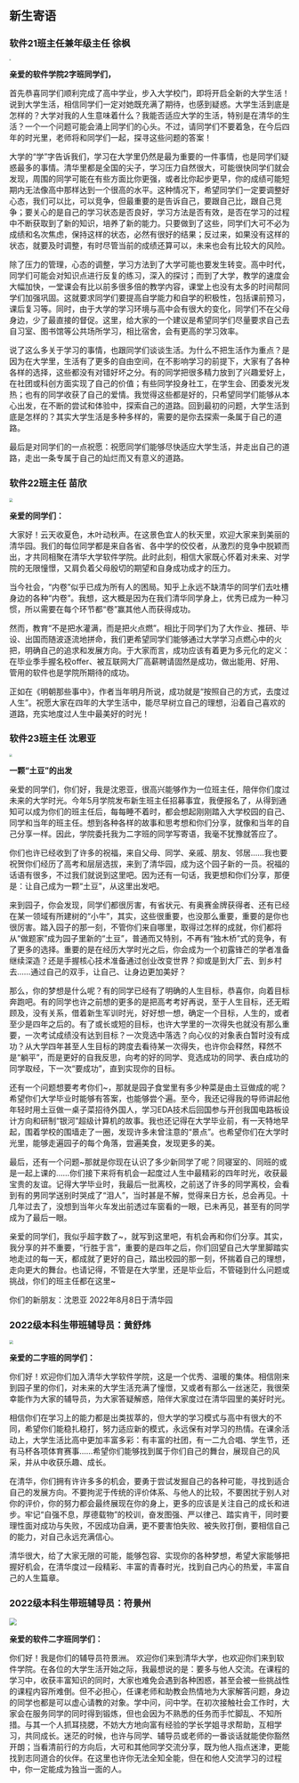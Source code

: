 ## 新生寄语
### 软件21班主任兼年级主任  徐枫

<img src="img/xf.jpg" style="zoom:20%;" float="left" /> 

**亲爱的软件学院2字班同学们，**

首先恭喜同学们顺利完成了高中学业，步入大学校门，即将开启全新的大学生活！说到大学生活，相信同学们一定对她既充满了期待，也感到疑惑。大学生活到底是怎样的？大学对我的人生意味着什么？我能否适应大学的生活，特别是在清华的生活？一个一个问题可能会涌上同学们的心头。不过，请同学们不要着急，在今后四年的时光里，老师将和同学们一起，探寻这些问题的答案！

大学的“学”字告诉我们，学习在大学里仍然是最为重要的一件事情，也是同学们疑惑最多的事情。清华里都是全国的尖子，学习压力自然很大，可能很快同学们就会发现，周围的同学可能在有些方面比你更强，或者比你起步更早，你的成绩可能短期内无法像高中那样达到一个很高的水平。这种情况下，希望同学们一定要调整好心态，我们可以比，可以竞争，但最重要的是告诉自己，要跟自己比，跟自己竞争；要关心的是自己的学习状态是否良好，学习方法是否有效，是否在学习的过程中不断获取到了新的知识，培养了新的能力。只要做到了这些，同学们大可不必为成绩和名次焦虑，保持这样的状态，必然有很好的结果；反过来，如果没有这样的状态，就要及时调整，有时尽管当前的成绩还算可以，未来也会有比较大的风险。

除了压力的管理，心态的调整，学习方法到了大学可能也要发生转变。高中时代，同学们可能会对知识点进行反复的练习，深入的探讨；而到了大学，教学的速度会大幅加快，一堂课会有比以前多很多倍的教学内容，课堂上也没有太多的时间帮同学们加强巩固。这就要求同学们要提高自学能力和自学的积极性，包括课前预习，课后复习等。同时，由于大学的学习环境与高中会有很大的变化，同学们不在父母身边，少了最直接的督促。这里，给大家的一个建议是希望同学们尽量要求自己去自习室、图书馆等公共场所学习，相比宿舍，会有更高的学习效率。

说了这么多关于学习的事情，也跟同学们谈谈生活。为什么不把生活作为重点？是因为在大学里，生活有了更多的自由空间，在不影响学习的前提下，大家有了各种各样的选择，这些都没有对错好坏之分。有的同学把很多精力放到了兴趣爱好上，在社团或科创方面实现了自己的价值；有些同学投身社工，在学生会、团委发光发热；也有的同学收获了自己的爱情。我觉得这些都是好的，只希望同学们能够从本心出发，在不断的尝试和体验中，探索自己的道路。回到最初的问题，大学生活到底是怎样的？其实大学生活是多种多样的，需要的是你去探索一条属于自己的道路。

最后是对同学们的一点祝愿：祝愿同学们能够尽快适应大学生活，并走出自己的道路，走出一条专属于自己的灿烂而又有意义的道路。

### 软件22班主任  苗欣
<img src="img/mx.jpg" style="zoom: 40%;" /> 

**亲爱的同学们：**

大家好！云天收夏色，木叶动秋声。在这景色宜人的秋天里，欢迎大家来到美丽的清华园。我们的每位同学都是来自各省、各中学的佼佼者，从激烈的竞争中脱颖而出，才共同相聚在清华大学软件学院。此时此刻，相信大家既心怀着对未来、对学院的无限憧憬，又肩负着父母殷切的期望和自身成功成才的压力。

当今社会，“内卷”似乎已成为所有人的困局。知乎上永远不缺清华的同学们去吐槽身边的各种“内卷”。我想，这大概是因为在我们清华同学身上，优秀已成为一种习惯，所以需要在每个环节都“卷”赢其他人而获得成功。

然而，教育“不是把水灌满，而是把火点燃”。相比于同学们为了大作业、推研、毕设、出国而随波逐流地拼命，我们更希望同学们能够通过大学学习点燃心中的火把，明确自己的追求和发展方向。于大家而言，成功应该有着更为多元化的定义：在毕业季手握名校offer、被互联网大厂高薪聘请固然是成功，做出能用、好用、管用的软件也是学院所期待的成功。

正如在《明朝那些事中》，作者当年明月所说，成功就是“按照自己的方式，去度过人生”。祝愿大家在四年的大学生活中，能尽早树立自己的理想，沿着自己喜欢的道路，充实地度过人生中最美好的时光！

### 软件23班主任  沈恩亚
<img src="img/sey.jpg" style="zoom:30%;" /> 

**一颗“土豆”的出发**

亲爱的同学们，你们好，我是沈恩亚，很高兴能够作为一位班主任，陪伴你们度过未来的大学时光。今年5月学院发布新生班主任招募事宜，我便报名了，从得到通知可以成为你们的班主任后，每每睡不着时，都会想起刚刚踏入大学校园的自己、同学和当年的班主任。想到各种各样的故事和思考想和你们分享，就像和当年的自己分享一样。因此，学院委托我为二字班的同学写寄语，我毫不犹豫就答应了。

你们也许已经收到了许多的祝福，来自父母、同学、亲戚、朋友、邻居……我也要祝贺你们经历了高考和层层选拔，来到了清华园，成为这个园子新的一员。祝福的话语有很多，不过我们就说到这里吧。因为还有一句话，我更想和你们分享，那便是：让自己成为一颗“土豆”，从这里出发吧。

来到园子，你会发现，同学们都很厉害，有省状元、有奥赛金牌获得者、还有已经在某一领域有所建树的“小牛”，其实，这些很重要，也没那么重要，重要的是你也很厉害。踏入园子的那一刻，不管你们来自哪里，取得过怎样的成就，你们都将从“做题家”成为园子里新的“土豆”，普通而又特别，不再有“独木桥”式的竞争，有了更多的选择。重要的是在经历大学时光之后，你会成为一个初露锋芒的学者准备继续深造？还是手握核心技术准备通过创业改变世界？抑或是到大厂去、到乡村去……通过自己的双手，让自己、让身边更加美好？

那么，你的梦想是什么呢？有的同学已经有了明确的人生目标，恭喜你，向着目标奔跑吧。有的同学也许之前想的更多的是把高考考好再说，至于人生目标，还无暇顾及，没有关系，借着新生军训时光，好好想一想，确定一个目标，人生的，或者至少是四年之后的。有了或长或短的目标，也许大学里的一次得失也就没有那么重要，一次考试成绩没有达到目标？一次竞选中落选？向心仪的对象表白暂时没有成功？从大学四年甚至人生目标的跨度去看待某一次得失，也许你会释然，释然不是“躺平”，而是更好的自我反思，向考的好的同学、竞选成功的同学、表白成功的同学取经，下一次“要成功”，直到实现你的目标。

还有一个问题想要考考你们~，那就是园子食堂里有多少种菜是由土豆做成的呢？希望你们大学毕业时能够有答案，也能够尝个遍。至今，我还记得我的导师讲起他年轻时用土豆做一桌子菜招待外国人，学习EDA技术后回国参与开创我国电路板设计方向和研制“银河”超级计算机的故事。我也还记得在大学毕业前，有一天特地早起，围着学校的围墙走了一圈，发现许多未曾注意的“景点”。也希望你们在大学时光里，能够走遍园子的每个角落，尝遍美食，发现更多的美。

最后，还有一个问题~那就是你现在认识了多少新同学了呢？同寝室的、同班的或是一起上课的……你们接下来将有机会一起度过人生中最精彩的四年时光，收获最宝贵的友谊。记得大学毕业时，我最后一批离校，之前送了许多的同学离校，会看到有的男同学送别时哭成了“泪人”，当时甚是不解，觉得来日方长，总会再见。十几年过去了，没想到当年火车发出前透过车窗看的一眼，已未再见，甚至有的同学成为了最后一眼。

亲爱的同学们，我似乎超字数了~，就写到这里吧，有机会再和你们分享。其实，我分享的并不重要，“行胜于言”，重要的是四年之后，你们回望自己大学里脚踏实地走过的每一天，都成就了更好的自己，踏出校园的那一刻，怀揣着自己的理想，走向更大的舞台。也请记得，不管是在大学里，还是毕业后，不管碰到什么问题或挑战，你们的班主任都在这里~

你们的新朋友：沈恩亚
2022年8月8日于清华园

### 2022级本科生带班辅导员：黄舒炜
<img src="img/hsw.jpg" style="zoom: 45%;" /> 

**亲爱的二字班的同学们：**

你们好！欢迎你们加入清华大学软件学院，这是一个优秀、温暖的集体。相信刚来到园子里的你们，对未来的大学生活充满了憧憬，又或者有那么一丝迷茫，我很荣幸能作为大家的辅导员，为大家答疑解惑，陪伴大家度过在清华园里的美好时光。

相信你们在学习上的能力都是出类拔萃的，但大学的学习模式与高中有很大的不同，希望你们能稳扎稳打，努力适应新的模式，永远保有对学习的热情。在课余活动上，大学生活比高中更加丰富多彩：有丰富的社团，有一二九合唱、学生节，还有马杯各项体育赛事……希望你们能够找到属于你们自己的舞台，展现自己的风采，并从中收获乐趣、成长。

在清华，你们拥有许许多多的机会，要勇于尝试发掘自己的各种可能，寻找到适合自己的发展方向。不要拘泥于传统的评价体系、与他人的比较，不要困扰于别人对你的评价，你的努力都会最终展现在你的身上，更多的应该是关注自己的成长和进步。牢记“自强不息，厚德载物”的校训，奋发图强、严以律己、踏实肯干，同时要理性面对成功与失败，不因成功自满，更不要害怕失败、被失败打倒，要相信自己的能力，对自己永远充满信心。

清华很大，给了大家无限的可能，能够包容、实现你的各种梦想，希望大家能够把握好机会，在清华度过一段精彩、丰富的青春时光，找到自己内心的热爱，丰富自己的人生篇章。

### 2022级本科生带班辅导员：符景州
<img src="img/fjz.png" style="zoom: 80%;" /> 

**亲爱的软件二字班同学们：**

你们好！我是你们的辅导员符景洲。 欢迎你们来到清华大学，也欢迎你们来到软件学院。在各位的大学生活开始之际，我最想说的是：要多与他人交流。在课程的学习中，收获丰富知识的同时，大家也难免会遇到各种困惑，甚至会被一些挑战性的课程内容所难倒。但不必担心，任课老师和助教会热情地为大家解答问题，身边的同学也都是可以虚心请教的对象。学中问，问中学。在初次接触社会工作时，大家会在服务同学的同时得到锻炼，但也会因为不熟悉的任务而手忙脚乱、不知所措。与其一个人抓耳挠腮，不妨大方地向富有经验的学长学姐寻求帮助，互相学习，共同成长。迷茫的时候，也许与同学、辅导员或老师的一番谈话就能使你豁然开朗；当看清前行的方向后，大可和其他同学交流分享，既为他人指点迷津，更能找到志同道合的伙伴。在这里也许你无法全知全能，但在和他人交流学习的过程中，你一定能成为独当一面的人。

